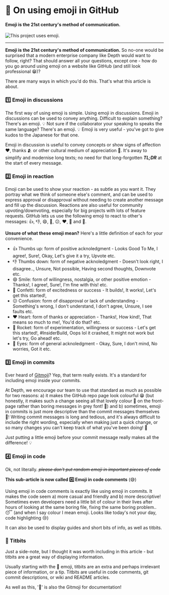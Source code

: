 # 🙋 On using emoji in GitHub

#### Emoji is the 21st century's method of communication.

<p align="center">
  <a title="uses emoji" target="_blank" href="https://github.com/OpenAndrexial/.github/blob/main/EMOJI.md">
    <img alt="This project uses emoji." align="left" src="https://img.shields.io/badge/uses-emoji-yellow">
  </a>
</p>

<br/>

---

**Emoji is the 21st century's method of communication.** So no-one would be surprised that a modern enterprise company like Depth would want to follow, right?
That should answer all your questions, except one - how do you go around using emoji on a website like GitHub (and still look professional 😁)?

There are many ways in which you'd do this. That's what this article is about.

### 1️⃣ Emoji in discussions

The first way of using emoji is simple. Using emoji in discussions.
Emoji in discussions can be used to convey anything. Difficult to explain something? There's an emoji. 💡 Not sure if the collaborator your speaking to speaks the same language? There's an emoji. 💡
Emoji is very useful - you've got to give kudos to the Japanese for that one.

Emoji in discussion is useful to convey concepts or show signs of affection ❤️, thanks 🫂 or other cultural medium of appreciation 🙇. It's away to simplify and modernise long texts;
no need for that long-forgotten ***TL;DR*** at the start of every message.

### 2️⃣ Emoji in reaction

Emoji can be used to show your reaction - as subtle as you want it.
They portray what we think of someone else's comment, and can be used to express approval or disapproval without needing to create another message and fill up the discussion.
Reactions are also useful for community upvoting/downvoting, especially for big projects with lots of feature requests.
GitHub lets us use the following emoji to react to other's messages: 👍, 👎, 😄, 🎉, 😕, ❤️, 🚀 and 👀.

**Unsure of what these emoji mean?**
Here's a little definition of each for your convenience.

- 👍 Thumbs up: form of positive acknoledgment - Looks Good To Me, I agree!, Sure!, Okay, Let's give it a try, Upvote etc.
- 👎 Thumbs down: form of negative acknoledgment - Doesn't look right, I disagree.., Unsure, Not possible, Having second thoughts, Downvote etc.
- 😄 Smile: form of willingness, nostalgia, or other positive emotion - Thanks!, I agree!, Sure!, I'm fine with this! etc.
- 🎉 Confetti: form of excitedness or success - It builds!, It works!, Let's get this started!,
- 😕 Confusion: form of disapproval or lack of understanding - Something's wrong, I don't understand, I don't agree, Unsure, I see faults etc.
- ❤️ Heart: form of thanks or appreciation - Thanks!, How kind!, That means so much to me!, You'd do that? etc.
- 🚀 Rocket: form of experimentation, willingness or success - Let's get this started!, #InsiderBuild, Oops lol it crashed, It might not work but let's try, Go ahead! etc.
- 👀 Eyes: form of general acknoledgment - Okay, Sure, I don't mind, No worries, Got it etc.

### 3️⃣ Emoji in commits

Ever heard of [Gitmoji](https://gitmoji.dev)? Yep, that term really exists.
It's a standard for including emoji inside your commits.

At Depth, we encourage our team to use that standard as much as possible for two reasons: a) it makes the GitHub repo page look colourful 😁
(but honestly, it makes such a change seeing all that lovely colour 🎨 on the front-page rather than boring messages in grey font! 🥱) and b) sometimes, emoji in commits is
just more descriptive than the commit messages themselves 🤯! Writing commit messages is long and tedious, and it's always difficult to include the right wording, especially
when making just a quick change, or so many changes you can't keep track of what you've been doing! 🤦

Just putting a little emoji before your commit message really makes all the difference! 💡

### 4️⃣ Emoji in code

Ok, not literally. *~~please don't put random emoji in important pieces of code~~*

**This sub-article is now called 4️⃣ Emoji in code comments** (😅)

Using emoji in code comments is exactly like using emoji in commits.
It makes the code seem a) more casual and friendly and b) more descriptive! Sometimes even developers need a little bit of colour in their lives after hours 
of looking at the same boring file, fixing the same boring problem.. 😴 (and when I say colour I mean emoji. Looks like today's not your day, code highlighting 😢)

It can also be used to display guides and short bits of info, as well as titbits.

### 📝 Titbits

Just a side-note, but I thought it was worth including in this article - but titbits are a great way of displaying information.

Usually starting with the 📝 emoji, titbits are an extra and perhaps irrelevant piece of information, or a tip.
Titbits are useful in code comments, git commit descriptions, or wiki and README articles.

As well as this, '📝' is also the Gitmoji for documentation!
